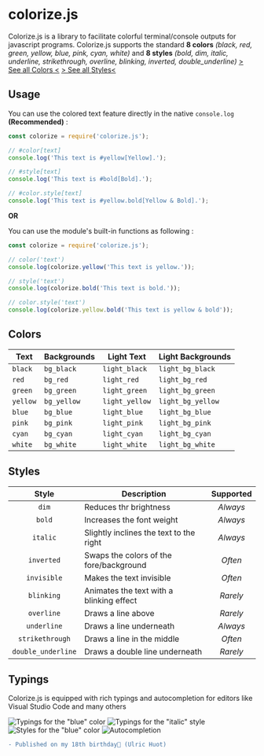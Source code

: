 # colorize.js

Colorize.js is a library to facilitate colorful terminal/console outputs for javascript programs.
Colorize.js supports the standard **8 colors** *(black, red, green, yellow, blue, pink, cyan, white)*
and **8 styles** *(bold, dim, italic, underline, strikethrough, overline, blinking, inverted, double_underline)*
[> See all Colors <](#colors) [> See all Styles<](#styles)
## Usage

You can use the colored text feature directly in the native `console.log` **(Recommended)** : 
```js
const colorize = require('colorize.js');

// #color[text]
console.log('This text is #yellow[Yellow].');

// #style[text]
console.log('This text is #bold[Bold].');

// #color.style[text]
console.log('This text is #yellow.bold[Yellow & Bold].');
```
**OR**

You can use the module's built-in functions as following :
```js
const colorize = require('colorize.js');

// color('text')
console.log(colorize.yellow('This text is yellow.'));

// style('text')
console.log(colorize.bold('This text is bold.'));

// color.style('text')
console.log(colorize.yellow.bold('This text is yellow & bold'));
```

## Colors

| Text     | Backgrounds | Light Text     | Light Backgrounds |
| -------- | ----------- | -------------- | ----------------- |
| `black`  | `bg_black`  | `light_black`  | `light_bg_black`  |
| `red`    | `bg_red`    | `light_red`    | `light_bg_red`    |
| `green`  | `bg_green`  | `light_green`  | `light_bg_green`  |
| `yellow` | `bg_yellow` | `light_yellow` | `light_bg_yellow` |
| `blue`   | `bg_blue`   | `light_blue`   | `light_bg_blue`   |
| `pink`   | `bg_pink`   | `light_pink`   | `light_bg_pink`   |
| `cyan`   | `bg_cyan`   | `light_cyan`   | `light_bg_cyan`   |
| `white`  | `bg_white`  | `light_white`  | `light_bg_white`  |

## Styles

| Style              | Description                              | Supported |
| :----------------: | ---------------------------------------- | :-------: |
| `dim`              | Reduces thr brightness                   | *Always*  |
| `bold`             | Increases the font weight                | *Always*  |
| `italic`           | Slightly inclines the text to the right  | *Always*  |
| `inverted`         | Swaps the colors of the fore/background  | *Often*   |
| `invisible`        | Makes the text invisible                 | *Often*   |
| `blinking`         | Animates the text with a blinking effect | *Rarely*  |
| `overline`         | Draws a line above                       | *Rarely*  |
| `underline`        | Draws a line underneath                  | *Always*  |
| `strikethrough`    | Draws a line in the middle               | *Often*   |
| `double_underline` | Draws a double line underneath           | *Rarely*  |

## Typings

Colorize.js is equipped with rich typings and autocompletion for editors like Visual Studio Code and many others

![Typings for the "blue" color](https://i.imgur.com/oOQ6QdE.png)
![Typings for the "italic" style](https://i.imgur.com/KYLrBwC.png)
![Styles for the "blue" color](https://i.imgur.com/PFXKXNx.png)
![Autocompletion](https://i.imgur.com/nTeFVY6.png)


```diff
- Published on my 18th birthday🥳 (Ulric Huot)
```